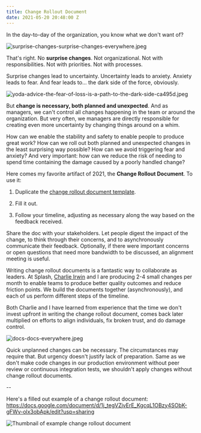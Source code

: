 ```yaml
---
title: Change Rollout Document
date: 2021-05-20 20:48:00 Z
---
```


In the day-to-day of the organization, you know what we don't want of?

![surprise-changes-surprise-changes-everywhere.jpeg](/uploads/surprise-changes-surprise-changes-everywhere.jpeg)

That's right. No **surprise changes**. Not organizational. Not with responsibilities. Not with priorities. Not with processes.

Surprise changes lead to uncertainty. Uncertainty leads to anxiety. Anxiety leads to fear. And fear leads to... the dark side of the force, obviously.

![yoda-advice-the-fear-of-loss-is-a-path-to-the-dark-side-ca495d.jpeg](/uploads/yoda-advice-the-fear-of-loss-is-a-path-to-the-dark-side-ca495d.jpeg)

But **change is necessary, both planned and unexpected**. And as managers, we can't control all changes happening in the team or around the organization. But very often, we managers are directly responsible for creating even more uncertainty by changing things around on a whim.

How can we enable the stability and safety to enable people to produce great work? How can we roll out both planned and unexpected changes in the least surprising way possible? How can we avoid triggering fear and anxiety? And very important: how can we reduce the risk of needing to spend time containing the damage caused by a poorly handled change?

Here comes my favorite artifact of 2021, the **Change Rollout Document**. To use it:

1. Duplicate the [change rollout document template](https://docs.google.com/document/d/1Yq-gFbKIXfE7JQuDUlO0SSHS7dGqabq0aPTVOojDROU/edit?usp=sharing).

2. Fill it out.

3. Follow your timeline, adjusting as necessary along the way based on the feedback received.

Share the doc with your stakeholders. Let people digest the impact of the change, to think through their concerns, and to asynchronously communicate their feedback. Optionally, if there were important concerns or open questions that need more bandwidth to be discussed, an alignment meeting is useful.

Writing change rollout documents is a fantastic way to collaborate as leaders. At Splash, [Charlie Irwin](https://www.linkedin.com/in/charleslrirwin/) and I are producing 2-4 small changes per month to enable teams to produce better quality outcomes and reduce friction points. We build the documents together (asynchronously), and each of us perform different steps of the timeline.

Both Charlie and I have learned from experience that the time we don't invest upfront in writing the change rollout document, comes back later multiplied on efforts to align individuals, fix broken trust, and do damage control.

![docs-docs-everywhere.jpeg](/uploads/docs-docs-everywhere.jpeg)

Quick unplanned changes can be necessary. The circumstances may require that. But urgency doesn't justify lack of preparation. Same as we don't make code changes in our production environment without peer review or continuous integration tests, we shouldn't apply changes without change rollout documents.

--

Here's a filled out example of a change rollout document: https://docs.google.com/document/d/1j_tegVZjvErE_KgcqL1OBzy4SObK-gFWv-olx3obApk/edit?usp=sharing

![Thumbnail of example change rollout document](/uploads/Screen%20Shot%202021-05-22%20at%2014.28.59%20copy.png)